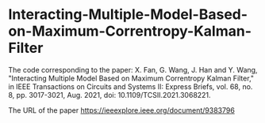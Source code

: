 # Interacting-Multiple-Model-Based-on-Maximum-Correntropy-Kalman-Filter

The code corresponding to the paper: X. Fan, G. Wang, J. Han and Y. Wang, "Interacting Multiple Model Based on Maximum Correntropy Kalman Filter," in IEEE Transactions on Circuits and Systems II: Express Briefs, vol. 68, no. 8, pp. 3017-3021, Aug. 2021, doi: 10.1109/TCSII.2021.3068221.

The URL of the paper https://ieeexplore.ieee.org/document/9383796


